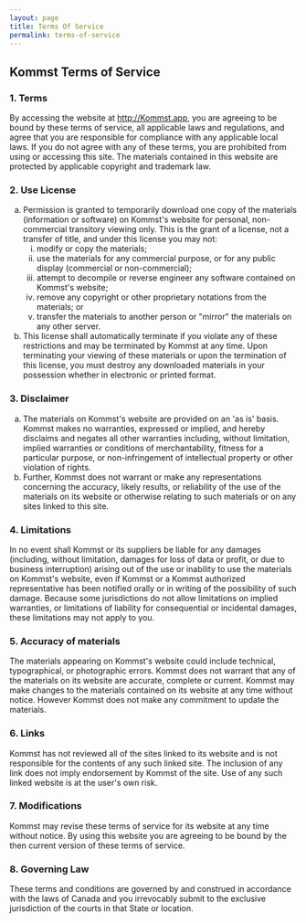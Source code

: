 ```yaml
---
layout: page
title: Terms Of Service
permalink: terms-of-service
---
```


<h2>Kommst Terms of Service</h2>
<h3>1. Terms</h3>
<p>By accessing the website at <a href="http://Kommst.app">http://Kommst.app</a>, you are agreeing to be bound by these terms of service, all applicable laws and regulations, and agree that you are responsible for compliance with any applicable local laws. If you do not agree with any of these terms, you are prohibited from using or accessing this site. The materials contained in this website are protected by applicable copyright and trademark law.</p>
<h3>2. Use License</h3>
<ol type="a">
   <li>Permission is granted to temporarily download one copy of the materials (information or software) on Kommst's website for personal, non-commercial transitory viewing only. This is the grant of a license, not a transfer of title, and under this license you may not:
   <ol type="i">
       <li>modify or copy the materials;</li>
       <li>use the materials for any commercial purpose, or for any public display (commercial or non-commercial);</li>
       <li>attempt to decompile or reverse engineer any software contained on Kommst's website;</li>
       <li>remove any copyright or other proprietary notations from the materials; or</li>
       <li>transfer the materials to another person or "mirror" the materials on any other server.</li>
   </ol>
    </li>
   <li>This license shall automatically terminate if you violate any of these restrictions and may be terminated by Kommst at any time. Upon terminating your viewing of these materials or upon the termination of this license, you must destroy any downloaded materials in your possession whether in electronic or printed format.</li>
</ol>
<h3>3. Disclaimer</h3>
<ol type="a">
   <li>The materials on Kommst's website are provided on an 'as is' basis. Kommst makes no warranties, expressed or implied, and hereby disclaims and negates all other warranties including, without limitation, implied warranties or conditions of merchantability, fitness for a particular purpose, or non-infringement of intellectual property or other violation of rights.</li>
   <li>Further, Kommst does not warrant or make any representations concerning the accuracy, likely results, or reliability of the use of the materials on its website or otherwise relating to such materials or on any sites linked to this site.</li>
</ol>
<h3>4. Limitations</h3>
<p>In no event shall Kommst or its suppliers be liable for any damages (including, without limitation, damages for loss of data or profit, or due to business interruption) arising out of the use or inability to use the materials on Kommst's website, even if Kommst or a Kommst authorized representative has been notified orally or in writing of the possibility of such damage. Because some jurisdictions do not allow limitations on implied warranties, or limitations of liability for consequential or incidental damages, these limitations may not apply to you.</p>
<h3>5. Accuracy of materials</h3>
<p>The materials appearing on Kommst's website could include technical, typographical, or photographic errors. Kommst does not warrant that any of the materials on its website are accurate, complete or current. Kommst may make changes to the materials contained on its website at any time without notice. However Kommst does not make any commitment to update the materials.</p>
<h3>6. Links</h3>
<p>Kommst has not reviewed all of the sites linked to its website and is not responsible for the contents of any such linked site. The inclusion of any link does not imply endorsement by Kommst of the site. Use of any such linked website is at the user's own risk.</p>
<h3>7. Modifications</h3>
<p>Kommst may revise these terms of service for its website at any time without notice. By using this website you are agreeing to be bound by the then current version of these terms of service.</p>
<h3>8. Governing Law</h3>
<p>These terms and conditions are governed by and construed in accordance with the laws of Canada and you irrevocably submit to the exclusive jurisdiction of the courts in that State or location.</p>
